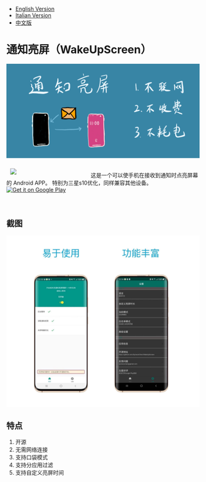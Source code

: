* [English Version](https://github.com/SymeonChen/WakeUpScreen/blob/master/README.md)
* [Italian Version](https://github.com/SymeonChen/WakeUpScreen/blob/master/README-it.md)
* [中文版](https://github.com/SymeonChen/WakeUpScreen/blob/master/README-zh.md)

# 通知亮屏（WakeUpScreen）

![](screenshots/introduction_zh.png)

<img src="app/src/main/ic_launcher-web.png" align="left" width="200" hspace="10" vspace="10">
</br>
这是一个可以使手机在接收到通知时点亮屏幕的 Android APP。
特别为三星s10优化，同样兼容其他设备。
</br>
<div style="display:flex;" >
<a href="https://play.google.com/store/apps/details?id=com.symeonchen.wakeupscreen">
    <img alt="Get it on Google Play"
        height="80"
        src="https://play.google.com/intl/en_us/badges/images/generic/en_badge_web_generic.png" />
</a>
</div>
</br></br>

## 截图

![](screenshots/main-zh.jpg)

## 特点

1. 开源
2. 无需网络连接
3. 支持口袋模式
4. 支持分应用过滤
5. 支持自定义亮屏时间